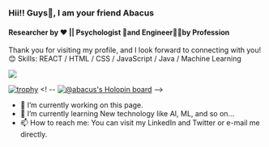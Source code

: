 ### Hii!! Guys👋, I am your friend Abacus 
#### Researcher by ❤️ || Psychologist 🧠and Engineer👨‍💻by Profession

Thank you for visiting my profile, and I look forward to connecting with you!😊
Skills:  REACT / HTML / CSS / JavaScript / Java / Machine Learning 

![](https://komarev.com/ghpvc/?username=AnuragSharma5893)


[![trophy](https://github-profile-trophy.vercel.app/?username=AnuragSharma5893)](https://github.com/AnuragSharma5893/github-profile-trophy)
<! -- [![@abacus's Holopin board](https://holopin.io/api/user/board?user=abacus)](https://holopin.io/@abacus)
 -->



- 🔭 I’m currently working on this page. 
- 🌱 I’m currently learning New technology like AI, ML, and so on... 
- 📫 How to reach me: You can visit my LinkedIn and Twitter or e-mail me directly. 
